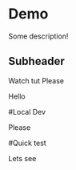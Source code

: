 # Demo

Some description!

## Subheader

Watch tut
Please

Hello

#Local Dev

Please 

#Quick test

Lets see
